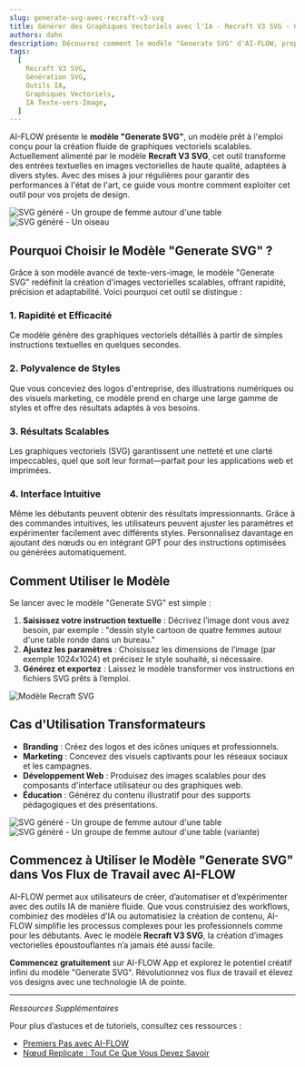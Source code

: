 ```yaml
---
slug: generate-svg-avec-recraft-v3-svg
title: Générer des Graphiques Vectoriels avec l'IA - Recraft V3 SVG - Guide Complet
authors: dahn
description: Découvrez comment le modèle "Generate SVG" d'AI-FLOW, propulsé par Recraft V3 SVG, permet de créer des images vectorielles époustouflantes en quelques secondes—gagnez du temps, stimulez votre créativité et redéfinissez les flux de travail traditionnels en design.
tags:
  [
    Recraft V3 SVG,
    Génération SVG,
    Outils IA,
    Graphiques Vectoriels,
    IA Texte-vers-Image,
  ]
---
```


<head>
  <meta name="twitter:card" content="summary_large_image"/>
  <meta name="twitter:title" content="Générez des Graphiques Scalable avec Recraft V3 SVG : Guide Complet" />
  <meta name="twitter:description" content="Apprenez à créer des graphiques vectoriels de haute qualité avec le modèle 'Generate SVG' d'AI-FLOW. Explorez ses fonctionnalités, ses usages et ses avantages par rapport aux outils traditionnels." />
  <meta name="twitter:creator" content="@AIFlowApp"/>
  <meta name="twitter:image" content="https://docs.ai-flow.net/img/blog-images/generate-svg-with-recraft-v3-svg-2.png"/>
  <meta name="twitter:image:alt" content="Génération d'images avec Recraft V3 SVG"/>
  <meta property="og:title" content="Générez des Graphiques Scalable avec Recraft V3 SVG : Guide Complet"/>
  <meta property="og:description" content="Exploitez la puissance du modèle 'Generate SVG' d'AI-FLOW pour créer des graphiques vectoriels sans effort. Découvrez en quoi il surpasse les techniques traditionnelles de design."/>
  <meta property="og:image" content="https://docs.ai-flow.net/img/blog-images/generate-svg-with-recraft-v3-svg-2.png"/>
</head>

AI-FLOW présente le **modèle "Generate SVG"**, un modèle prêt à l'emploi conçu pour la création fluide de graphiques vectoriels scalables. Actuellement alimenté par le modèle **Recraft V3 SVG**, cet outil transforme des entrées textuelles en images vectorielles de haute qualité, adaptées à divers styles. Avec des mises à jour régulières pour garantir des performances à l'état de l'art, ce guide vous montre comment exploiter cet outil pour vos projets de design.

<div class="flex flex-row justify-center gap-4 w-full md:w-[50%]">
    <span class="flex flex-1 justify-center items-center">
        <img src="/fr/img/blog-images/generate-svg-with-recraft-v3-svg-0.svg" alt="SVG généré - Un groupe de femme autour d'une table" class="w-full max-w-[468px] h-auto object-cover"/>
    </span>
    <span class="flex flex-1 justify-center items-center">
        <img src="/fr/img/blog-images/generate-svg-with-recraft-v3-svg-3.svg" alt="SVG généré - Un oiseau" class="w-full max-w-[468px] h-auto object-cover"/>
    </span>
</div>

## Pourquoi Choisir le Modèle "Generate SVG" ?

Grâce à son modèle avancé de texte-vers-image, le modèle "Generate SVG" redéfinit la création d'images vectorielles scalables, offrant rapidité, précision et adaptabilité. Voici pourquoi cet outil se distingue :

### **1. Rapidité et Efficacité**

Ce modèle génère des graphiques vectoriels détaillés à partir de simples instructions textuelles en quelques secondes.

### **2. Polyvalence de Styles**

Que vous conceviez des logos d'entreprise, des illustrations numériques ou des visuels marketing, ce modèle prend en charge une large gamme de styles et offre des résultats adaptés à vos besoins.

### **3. Résultats Scalables**

Les graphiques vectoriels (SVG) garantissent une netteté et une clarté impeccables, quel que soit leur format—parfait pour les applications web et imprimées.

### **4. Interface Intuitive**

Même les débutants peuvent obtenir des résultats impressionnants. Grâce à des commandes intuitives, les utilisateurs peuvent ajuster les paramètres et expérimenter facilement avec différents styles. Personnalisez davantage en ajoutant des nœuds ou en intégrant GPT pour des instructions optimisées ou générées automatiquement.

## Comment Utiliser le Modèle

Se lancer avec le modèle "Generate SVG" est simple :

1. **Saisissez votre instruction textuelle** : Décrivez l’image dont vous avez besoin, par exemple : "dessin style cartoon de quatre femmes autour d'une table ronde dans un bureau."
2. **Ajustez les paramètres** : Choisissez les dimensions de l’image (par exemple 1024x1024) et précisez le style souhaité, si nécessaire.
3. **Générez et exportez** : Laissez le modèle transformer vos instructions en fichiers SVG prêts à l’emploi.

![Modèle Recraft SVG](/img/blog-images/generate-svg-with-recraft-v3-svg-2.png)

## Cas d'Utilisation Transformateurs

- **Branding** : Créez des logos et des icônes uniques et professionnels.
- **Marketing** : Concevez des visuels captivants pour les réseaux sociaux et les campagnes.
- **Développement Web** : Produisez des images scalables pour des composants d'interface utilisateur ou des graphiques web.
- **Éducation** : Générez du contenu illustratif pour des supports pédagogiques et des présentations.

<div class="flex flex-row justify-center gap-4 w-full md:w-[50%]">
    <span class="flex flex-1 justify-center items-center">
        <img src="/fr/img/blog-images/generate-svg-with-recraft-v3-svg-1.svg" alt="SVG généré - Un groupe de femme autour d'une table" class="w-full max-w-[468px] h-auto object-cover"/>
    </span>
    <span class="flex flex-1 justify-center items-center">
        <img src="/fr/img/blog-images/generate-svg-with-recraft-v3-svg-0.svg" alt="SVG généré - Un groupe de femme autour d'une table (variante)" class="w-full max-w-[468px] h-auto object-cover"/>
    </span>
</div>

## Commencez à Utiliser le Modèle "Generate SVG" dans Vos Flux de Travail avec AI-FLOW

AI-FLOW permet aux utilisateurs de créer, d’automatiser et d’expérimenter avec des outils IA de manière fluide. Que vous construisiez des workflows, combiniez des modèles d'IA ou automatisiez la création de contenu, AI-FLOW simplifie les processus complexes pour les professionnels comme pour les débutants. Avec le modèle **Recraft V3 SVG**, la création d’images vectorielles époustouflantes n’a jamais été aussi facile.

**Commencez gratuitement** sur AI-FLOW App et explorez le potentiel créatif infini du modèle "Generate SVG". Révolutionnez vos flux de travail et élevez vos designs avec une technologie IA de pointe.

---

_Ressources Supplémentaires_

Pour plus d’astuces et de tutoriels, consultez ces ressources :

- [Premiers Pas avec AI-FLOW](/blog/getting-started-with-ai-flow)
- [Nœud Replicate : Tout Ce Que Vous Devez Savoir](/blog/replicate-node)
